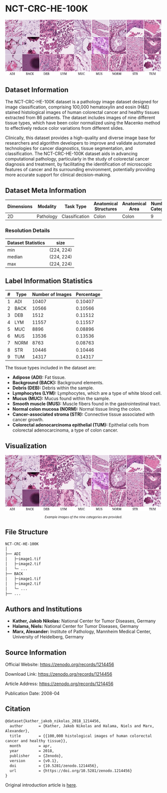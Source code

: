 # NCT-CRC-HE-100K

<div align="center">
    <a href="https://github.com/openmedlab/"><img width="700px" height="auto" src="appendix/NCT-CRC-HE-100K_0.png"></a>
</div>
<p style="text-align:center;font-size:10px;"><em></em></p>

## Dataset Information

The NCT-CRC-HE-100K dataset is a pathology image dataset designed for image classification, comprising 100,000 hematoxylin and eosin (H&E) stained histological images of human colorectal cancer and healthy tissues extracted from 86 patients. The dataset includes images of nine different tissue types, which have been color normalized using the Macenko method to effectively reduce color variations from different slides.

Clinically, this dataset provides a high-quality and diverse image base for researchers and algorithm developers to improve and validate automated technologies for cancer diagnostics, tissue segmentation, and classification. The NCT-CRC-HE-100K dataset aids in advancing computational pathology, particularly in the study of colorectal cancer diagnosis and treatment, by facilitating the identification of microscopic features of cancer and its surrounding environment, potentially providing more accurate support for clinical decision-making.

## Dataset Meta Information

| Dimensions | Modality  | Task Type      | Anatomical Structures | Anatomical Area | Number of Categories | Data Volume | File Format |
|------------|-----------|----------------|-----------------------|-----------------|----------------------|-------------|-------------|
| 2D         | Pathology | Classification | Colon                 | Colon           | 9                    | 100,000     | .tif        |


### Resolution Details

| Dataset Statistics | size       |
|--------------------|------------|
| min                | (224, 224) |
| median             | (224, 224) |
| max                | (224, 224) |

## Label Information Statistics

| #   | Type | Number of Images | Percentage |
|-----|------|------------------|------------|
| 1   | ADI  | 10407            | 0.10407    |
| 2   | BACK | 10566            | 0.10566    |
| 3   | DEB  | 1512             | 0.11512    |
| 4   | LYM  | 11557            | 0.11557    |
| 5   | MUC  | 8896             | 0.08896    |
| 6   | MUS  | 13536            | 0.13536    |
| 7   | NORM | 8763             | 0.08763    |
| 8   | STR  | 10446            | 0.10446    |
| 9   | TUM  | 14317            | 0.14317    |

The tissue types included in the dataset are:

- **Adipose (ADI):** Fat tissue.
- **Background (BACK):** Background elements.
- **Debris (DEB):** Debris within the sample.
- **Lymphocytes (LYM):** Lymphocytes, which are a type of white blood cell.
- **Mucus (MUC):** Mucus found within the sample.
- **Smooth muscle (MUS):** Muscle fibers found in the gastrointestinal tract.
- **Normal colon mucosa (NORM):** Normal tissue lining the colon.
- **Cancer-associated stroma (STR):** Connective tissue associated with cancer growth.
- **Colorectal adenocarcinoma epithelial (TUM):** Epithelial cells from colorectal adenocarcinoma, a type of colon cancer.

## Visualization

<div align="center">
    <a href="https://github.com/openmedlab/"><img width="700px" height="auto" src="appendix/NCT-CRC-HE-100K_0.png"></a>
</div>
<p style="text-align:center;font-size:10px;"><em>Example images of the nine categories are provided.</em></p>

## File Structure

``` 
NCT-CRC-HE-100K
│
├── ADI
│   ├─image1.tif
│   ├─image2.tif
│   └─ ...
├── BACK
│   ├─image1.tif
│   ├─image2.tif
│   └─ ...
├── ...
```

## Authors and Institutions

- **Kather, Jakob Nikolas:** National Center for Tumor Diseases, Germany
- **Halama, Niels:** National Center for Tumor Diseases, Germany
- **Marx, Alexander:** Institute of Pathology, Mannheim Medical Center, University of Heidelberg, Germany

## Source Information

Official Website: https://zenodo.org/records/1214456

Download Link: https://zenodo.org/records/1214456

Article Address: https://zenodo.org/records/1214456

Publication Date: 2008-04

## Citation

``` 
@dataset{kather_jakob_nikolas_2018_1214456,
  author       = {Kather, Jakob Nikolas and Halama, Niels and Marx, Alexander},
  title        = {{100,000 histological images of human colorectal cancer and healthy tissue}},
  month        = apr,
  year         = 2018,
  publisher    = {Zenodo},
  version      = {v0.1},
  doi          = {10.5281/zenodo.1214456},
  url          = {https://doi.org/10.5281/zenodo.1214456}
}
```

Original introduction article is [here](https://zhuanlan.zhihu.com/p/707106937).